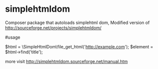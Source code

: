 # simplehtmldom
Composer package that autoloads simplehtml dom, Modified version of http://sourceforge.net/projects/simplehtmldom/ 

#usage

  $html = \SimpleHtmlDom\file_get_html('http://example.com');
  $element = $html->find('title');
  
  more visit http://simplehtmldom.sourceforge.net/manual.htm
